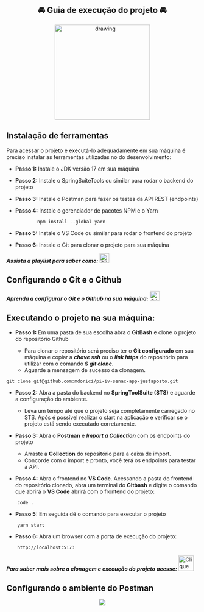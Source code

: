 ## <div align="center"> :oncoming_automobile: Guia de execução do projeto :oncoming_automobile: </div>

<div align="center"><img src="https://media.discordapp.net/attachments/941457841829601294/1176746861126750238/image.png?ex=656ffdea&is=655d88ea&hm=022152cee64d73fda1fdc10fbb75338e6698811b5239109c0d9398d638dd1ecd&=&format=webp" alt="drawing" height="250"/></div>

##  Instalação de ferramentas

Para acessar o projeto e executá-lo adequadamente em sua máquina é preciso instalar as ferramentas utilizadas no do desenvolvimento:

- **Passo 1:** Instale o JDK versão 17 em sua máquina

- **Passo 2:** Instale o SpringSuiteTools ou similar para rodar o backend do projeto 

- **Passo 3:** Instale o Postman para fazer os testes da API REST (endpoints) 

- **Passo 4:** Instale o gerenciador de pacotes NPM e o Yarn
 
  ~~~
          npm install --global yarn
  ~~~

- **Passo 5:** Instale o VS Code ou similar para rodar o frontend do projeto

- **Passo 6:** Instale o Git para clonar o projeto para sua máquina

***Assista a playlist para saber como:*** 
<a href="https://www.youtube.com/watch?v=YVPRhRyFrZY&list=PLNuUvBZGBA8kMTSPMmmNiRm2z0gRxXxox&index=9">
  <img src="https://github.com/mdorici/pi-iv-senac-app-justaposto/assets/100785891/5b43014c-697b-4b77-8e6f-76313520b77e" alt="Clique aqui" width="25">
</a>

##  Configurando o Git e o Github
***Aprenda a configurar o Git e o Github na sua máquina:***
<a href="https://www.youtube.com/playlist?list=PLNuUvBZGBA8nDTr8QRMgoT_l3XNt_BbWj">
  <img src="https://github.com/mdorici/pi-iv-senac-app-justaposto/assets/100785891/5b43014c-697b-4b77-8e6f-76313520b77e" alt="Clique aqui" width="25">
</a>

##  Executando o projeto na sua máquina:

- **Passo 1:** Em uma pasta de sua escolha abra o **GitBash** e clone o projeto do repositório Github
  
    - Para clonar o repositório será preciso ter o **Git configurado** em sua máquina e copiar a ***chave ssh*** ou o ***link https*** do repositório para utilizar com o comando ***$ git clone***.
    - Aguarde a mensagem de sucesso da clonagem.
     
~~~
git clone git@github.com:mdorici/pi-iv-senac-app-justaposto.git
~~~

- **Passo 2:** Abra a pasta do backend no **SpringToolSuite (STS)** e aguarde a configuração do ambiente.
    - Leva um tempo até que o projeto seja completamente carregado no STS. Após é possível realizar o start na aplicação e verificar se o projeto está sendo executado corretamente.
   
- **Passo 3:** Abra o **Postman** e ***Import a Collection*** com os endpoints do projeto
    - Arraste a **Collection** do repositório para a caixa de import.
    - Concorde com o import e pronto, você terá os endpoints para testar a API.

- **Passo 4:** Abra o frontend no **VS Code**. Acessando a pasta do frontend do repositório clonado, abra um terminal do **Gitbash** e digite o comando que abrirá o **VS Code** abrirá com o frontend do projeto:
  
~~~
    code .
~~~

- **Passo 5:** Em seguida dê o comando para executar o projeto
    
~~~    
    yarn start
~~~

- **Passo 6:** Abra um browser com a porta de execução do projeto:

~~~    
    http://localhost:5173
~~~

***Para saber mais sobre a clonagem e execução do projeto acesse:*** 
<a href="https://www.alura.com.br/artigos/clonando-repositorio-git-github?utm_term=&utm_campaign=%5BSearch%5D+%5BPerformance%5D+-+Dynamic+Search+Ads+-+Artigos+e+Conte%C3%BAdos&utm_source=adwords&utm_medium=ppc&hsa_acc=7964138385&hsa_cam=11384329873&hsa_grp=111087461203&hsa_ad=681736256289&hsa_src=g&hsa_tgt=aud-539280195004:dsa-843358956400&hsa_kw=&hsa_mt=&hsa_net=adwords&hsa_ver=3&gad_source=1&gclid=EAIaIQobChMIyJW_htjWggMV-19IAB04ZAI2EAAYASAAEgLgl_D_BwE">
  <img src="https://github.com/mdorici/pi-iv-senac-app-justaposto/assets/100785891/85ab34fc-c8b9-41fe-9955-a99a2d92ce61" alt="Clique aqui" width="40">
</a>

## Configurando o ambiente do Postman

<div align="center"><img src="https://media.discordapp.net/attachments/941457841829601294/1176964874849497139/image.png?ex=6570c8f5&is=655e53f5&hm=2bb2353f78204b8ed2f26fc8e5f3ab2fc0f7676a3b76e83ab84ec3912f82632c&=&format=webp" /></div>
